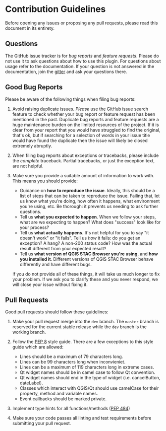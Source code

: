 # Contribution Guidelines

Before opening any issues or proposing any pull requests, please read
this document in its entirety.

## Questions

The GitHub issue tracker is for *bug reports* and *feature requests*. Please do
not use it to ask questions about how to use this plugin. For questions about
usage refer to the documentation. If your question is not answered in the
documentation, join the [gitter](https://gitter.im/qgis-stac-browser/community)
and ask your questions there.

## Good Bug Reports

Please be aware of the following things when filing bug reports:

1. Avoid raising duplicate issues. *Please* use the GitHub issue search feature
   to check whether your bug report or feature request has been mentioned in
   the past. Duplicate bug reports and feature requests are a huge maintenance
   burden on the limited resources of the project. If it is clear from your
   report that you would have struggled to find the original, that's ok, but
   if searching for a selection of words in your issue title would have found
   the duplicate then the issue will likely be closed extremely abruptly.
2. When filing bug reports about exceptions or tracebacks, please include the
   *complete* traceback. Partial tracebacks, or just the exception text, are
   not helpful.
3. Make sure you provide a suitable amount of information to work with. This
   means you should provide:

   - Guidance on **how to reproduce the issue**. Ideally, this should be a
     list of steps that can be taken to reproduce the issue.
     Failing that, let us know what you're doing, how often it happens, what
     environment you're using, etc. Be thorough: it prevents us needing to ask
     further questions.
   - Tell us **what you expected to happen**. When we follow your steps,
     what are we expecting to happen? What does "success" look like for your
     process?
   - Tell us **what actually happens**. It's not helpful for you to say "it
     doesn't work" or "it fails". Tell us *how* it fails: do you get an
     exception? A hang? A non-200 status code? How was the actual result
     different from your expected result?
   - Tell us **what version of QGIS STAC Browser you're using**, and
     **how you installed it**. Different versions of QGIS STAC Browser behave
     differently and have different bugs.

   If you do not provide all of these things, it will take us much longer to
   fix your problem. If we ask you to clarify these and you never respond, we
   will close your issue without fixing it.
   
## Pull Requests

Good pull requests should follow these guidelines:

1. Make your pull request merge into the `dev` branch. The `master` branch
   is reserved for the current stable release while the `dev` branch is the 
   working branch.
   
2. Follow the [PEP 8](https://www.python.org/dev/peps/pep-0008) style guide.
   There are a few exceptions to this style guide which are allowed:
   
   - Lines should be a maximum of 79 characters long.
   - Lines can be 99 characters long when inconvieniet.
   - Lines can be a maximum of 119 characters long in extreme cases.
   - Qt widget names should be in camel case to follow Qt convention.
   - Qt widget names should end in the type of widget (i.e. cancelButton, dateLabel).
   - Classes which interact with QGIS/Qt should use camelCase for their property, method and variable names.
   - Event callbacks should be marked private.
   
3. Implement type hints for all functions/methods ([PEP 484](https://www.python.org/dev/peps/pep-0484/))

4. Make sure your code passes all linting and test requirements before submitting your pull request.

